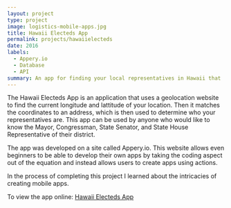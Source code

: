 ```yaml
---
layout: project
type: project
image: logistics-mobile-apps.jpg
title: Hawaii Electeds App
permalink: projects/hawaiielecteds
date: 2016
labels:
  - Appery.io
  - Database
  - API
summary: An app for finding your local representatives in Hawaii that  I developed for ICS 321.
---
```


The Hawaii Electeds App is an application that uses a geolocation website to find the current longitude and lattitude of your location. Then it matches the coordinates to an address, which is then used to determine who your representatives are. This app can be used by anyone who would like to know the Mayor, Congressman, State Senator, and State House Representative of their district.

The app was developed on a site called Appery.io. This website allows even beginners to be able to develop their own apps by taking the coding aspect out of the equation and instead allows users to create apps using actions. 

In the process of completing this project I learned about the intricacies of creating mobile apps.

To view the app online: [Hawaii Electeds App](http://bchun9.ics321.com/m/app/startScreen.html)

